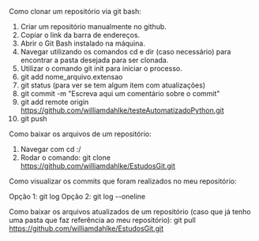 Como clonar um repositório via git bash:

1) Criar um repositório manualmente no github.
2) Copiar o link da barra de endereços.
3) Abrir o Git Bash instalado na máquina.
4) Navegar utilizando os comandos cd e dir (caso necessário) para encontrar a pasta desejada para ser clonada.
5) Utilizar o comando git init para iniciar o processo.
6) git add nome_arquivo.extensao
7) git status (para ver se tem algum item com atualizações)
8) git commit -m "Escreva aqui um comentário sobre o commit"
9) git add remote origin https://github.com/williamdahlke/testeAutomatizadoPython.git
10) git push


Como baixar os arquivos de um repositório:

1) Navegar com cd :/
2) Rodar o comando: git clone https://github.com/williamdahlke/EstudosGit.git


Como visualizar os commits que foram realizados no meu repositório:

Opção 1: git log
Opção 2: git log --oneline


Como baixar os arquivos atualizados de um repositório (caso que já tenho uma pasta que faz referência ao meu repositório):
git pull https://github.com/williamdahlke/EstudosGit.git
